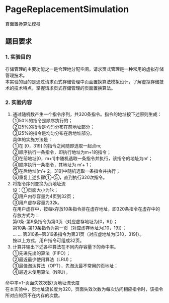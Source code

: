 # PageReplacementSimulation
頁面置換算法模擬
## 題目要求
### 1.	实验目的
存储管理的主要功能之一是合理地分配空间。请求页式管理是一种常用的虚拟存储管理技术。  
   本实验的目的是通过请求页式存储管理中页面置换算法模拟设计，了解虚拟存储技术的技术特点，掌握请求页式存储管理的页面置换算法。  
   
### 2.	实验内容
1. 通过随机数产生一个指令序列，共320条指令。指令的地址按下述原则生成：  
   ①50%的指令是顺序执行的；  
   ②25%的指令是均匀分布在前地址部分；  
   ③25%的指令是均匀分布在后地址部分。  
   具体的实施方法是：   
   ①在 [0，319] 的指令之间随即选取一起点m;  
   ②顺序执行一条指令，即执行地址为m+1的指令；  
   ③在前地址[0，m+1]中随机选取一条指令并执行，该指令的地址为m′；  
   ④顺序执行一条指令，其地址为 m′+ 1；  
   ⑤在后地址[m′+ 2，319]中随机选取一条指令并执行；  
   ⑥重复上述步骤①-⑤，直到执行320次指令。  
2. 将指令序列变换为页地址流  
   设：①页面大小为1k；  
       ②用户内存容量为4页到32页；  
       ③用户虚存容量为32k。  
     在用户虚存中，按每k存放10条指令排在虚存地址，即320条指令在虚存中的存放方式为：  
   第0条-第9条指令为第0页（对应虚存地址为[0，9]）；  
   第10条-第19条指令为第一页（对应虚存地址为[10，19]）；  
		… …
   第310条~第319条指令为第31页（对应虚地址为[310，319]）。  
   按以上方式，用户指令可组成32页。  
3. 计算并输出下述各种算法在不同内存容量下的命中率。  
   ①先进先出的算法（FIFO）；  
   ②最近最少使用算法（LRU)；  
   ③最佳淘汰算法（OPT），先淘汰最不常用的页地址；  
   ④最近未使用算法（NRU）。  

命中率=1-页面失效次数/页地址流长度  
在本实验中，页地址流长度为320，页面失效次数为每次访问相应指令时，该指令所对应的页不在内存的次数。  
